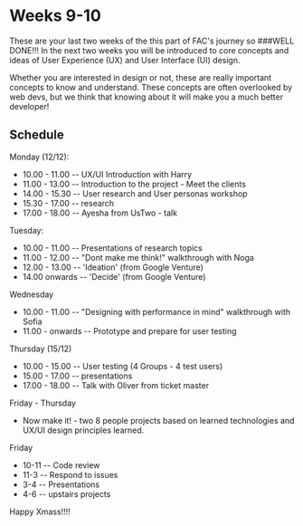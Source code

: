 # Weeks 9-10
These are your last two weeks of the this part of FAC's journey so 
###WELL DONE!!! 
In the next two weeks you will be introduced to core concepts and ideas of User Experience (UX) and User Interface (UI) design.

Whether you are interested in design or not, these are really important concepts to know and understand. These concepts are often overlooked by web devs, but we think that knowing about it will make you a much better developer!  


## Schedule
Monday (12/12): 
* 10.00 - 11.00 -- UX/UI Introduction with Harry
* 11.00 - 13.00 -- Introduction to the project - Meet the clients
* 14.00 - 15.30 -- User research and User personas workshop
* 15.30 - 17.00 -- research 
* 17.00 - 18.00 -- Ayesha from UsTwo - talk

Tuesday:
* 10.00 - 11.00 -- Presentations of research topics 
* 11.00 - 12.00 -- "Dont make me think!" walkthrough with Noga
* 12.00 - 13.00 -- 'Ideation' (from Google Venture)
* 14.00 onwards -- 'Decide' (from Google Venture)

Wednesday
* 10.00 - 11.00 -- "Designing with performance in mind" walkthrough with Sofia
* 11.00 - onwards -- Prototype and prepare for user testing

Thursday (15/12)
* 10.00 - 15.00 -- User testing (4 Groups - 4 test users)
* 15.00 - 17.00 -- presentations
* 17.00 - 18.00 -- Talk with Oliver from ticket master

Friday - Thursday
* Now make it! - two 8 people projects based on learned technologies and UX/UI design principles learned.

Friday 
* 10-11 -- Code review
* 11-3 -- Respond to issues
* 3-4 -- Presentations
* 4-6 -- upstairs projects

Happy Xmass!!!!


